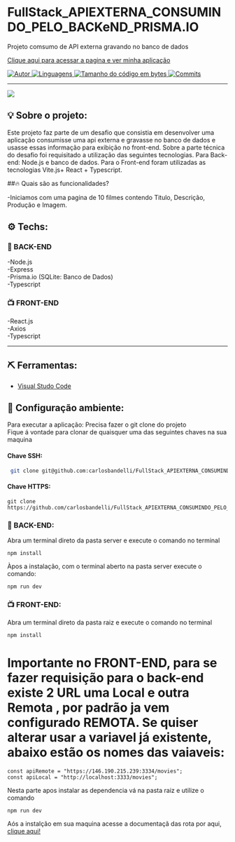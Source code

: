 # FullStack_APIEXTERNA_CONSUMINDO_PELO_BACKeND_PRISMA.IO

 Projeto comsumo de API externa gravando no banco de dados
 
 <a href="https://front-end-theta-five.vercel.app/">Clique aqui para acessar a pagina e ver minha aplicação</a>


<a href="https://github.com/carlosbandelli">
<img alt="Autor" src="https://img.shields.io/badge/autor-CarlosBandelli-004400?style=flat-square">
</a>

<a href="#">
<img alt="Linguagens" src="https://img.shields.io/github/languages/count/carlosbandelli/FullStack_APIEXTERNA_CONSUMINDO_PELO_BACKeND_PRISMA.IO?color=004400&style=flat-square">
</a>

<a href="#">
<img alt="Tamanho do código em bytes" src="https://img.shields.io/github/languages/code-size/carlosbandelli/FullStack_APIEXTERNA_CONSUMINDO_PELO_BACKeND_PRISMA.IO?color=004400&style=flat-square">
</a>

<a href="https://github.com/carlosbandelli/Cards/commits/main">
<img alt="Commits" src="https://img.shields.io/github/last-commit/carlosbandelli/Cards?color=004400&style=flat-square">
</a>
<hr/>

<div style="margin: 0 auto;">
<img src="asset_Readme/films.gif">
</div>

## 💡 Sobre o projeto:

Este projeto faz parte de um desafio que consistia em desenvolver  uma aplicação consumisse uma api externa e gravasse no banco de dados e usasse essas informação para exibição no front-end. Sobre a parte técnica do desafio foi requisitado a utilização das seguintes tecnologias. Para Back-end: Node.js e  banco de dados. Para o Front-end foram utilizadas as tecnologias Vite.js+ React + Typescript. 

##🔥 Quais são as funcionalidades?

-Iniciamos com uma pagina de 10 filmes contendo Titulo, Descrição, Produção e Imagem.<br/>


## ⚙️ Techs:
### 💾 BACK-END
-Node.js <br/>
-Express <br/>
-Prisma.io (SQLite: Banco de Dados) <br/>
-Typescript <br/>

### 📺 FRONT-END
-React.js <br/>
-Axios <br/>
-Typescript <br/>

<hr/>

## ⛏ Ferramentas:

- [Visual Studo Code](https://code.visualstudio.com/download)

## 🏁 Configuração ambiente:

Para executar a aplicação:
Precisa fazer o git clone do projeto<br/>
Fique á vontade para clonar de quaisquer uma das seguintes chaves na sua maquina<br/>

#### Chave SSH:
```bash
 git clone git@github.com:carlosbandelli/FullStack_APIEXTERNA_CONSUMINDO_PELO_BACKeND_PRISMA.IO.git
```

#### Chave HTTPS:
```
git clone https://github.com/carlosbandelli/FullStack_APIEXTERNA_CONSUMINDO_PELO_BACKeND_PRISMA.IO.git

```
### 💾 BACK-END:

Abra um terminal direto da pasta server e execute o comando no terminal

```
npm install
```

Àpos a instalação, com o terminal aberto na pasta server execute o comando:

```
npm run dev
```

### 📺 FRONT-END:

Abra um terminal direto da pasta raiz e execute o comando no terminal

```
npm install
```

# Importante no FRONT-END, para se fazer requisição para o back-end existe 2 URL uma <strong>Local</strong> e outra <strong>Remota</strong> , por padrão ja vem configurado REMOTA. Se quiser alterar usar a variavel já existente, abaixo estão os nomes das vaiaveis:

```
const apiRemote = "https://146.190.215.239:3334/movies";
const apiLocal = "http://localhost:3333/movies";

```


 Nesta parte apos instalar as dependencia vá na pasta raiz e utilize o comando
 
 ```
 npm run dev
 
 ```
 
 Aós a instalção em sua maquina acesse a documentaçã das rota por aqui, <a href="https://localhost:3334/api-docs/#/Film/get_movies">clique aqui!</a>
 




